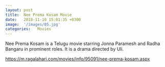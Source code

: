 ```yaml
---
layout: post
title:  Nee Prema Kosam Movie
date:   2018-11-10 15:01:35 +0300
image:  '/images/05.jpg'
categories:   Movies
---
```


Nee Prema Kosam is a Telugu movie starring Jonna Paramesh and Radha Bangaru in prominent roles. It is a drama directed by Uli.


https://m.ragalahari.com/movies/info/95091/nee-prema-kosam.aspx
